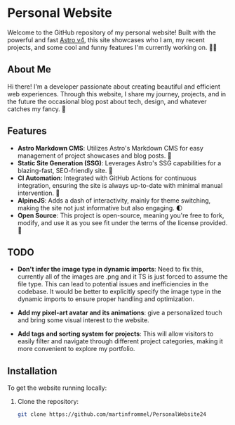 # Personal Website

Welcome to the GitHub repository of my personal website! Built with the powerful and fast [Astro v4](https://astro.build/), this site showcases who I am, my recent projects, and some cool and funny features I'm currently working on. 🚀✨

## About Me

Hi there! I'm a developer passionate about creating beautiful and efficient web experiences. Through this website, I share my journey, projects, and in the future the occasional blog post about tech, design, and whatever catches my fancy. 🌟

## Features

- **Astro Markdown CMS**: Utilizes Astro's Markdown CMS for easy management of project showcases and blog posts. 📝
- **Static Site Generation (SSG)**: Leverages Astro's SSG capabilities for a blazing-fast, SEO-friendly site. 🚀
- **CI Automation**: Integrated with GitHub Actions for continuous integration, ensuring the site is always up-to-date with minimal manual intervention. 🔧
- **AlpineJS**: Adds a dash of interactivity, mainly for theme switching, making the site not just informative but also engaging. 🌓
- **Open Source**: This project is open-source, meaning you're free to fork, modify, and use it as you see fit under the terms of the license provided. 💖

## TODO

- **Don't infer the image type in dynamic imports**: Need to fix this, currently all of the images are .png and it TS is just forced to assume the file type. This can lead to potential issues and inefficiencies in the codebase. It would be better to explicitly specify the image type in the dynamic imports to ensure proper handling and optimization.

- **Add my pixel-art avatar and its animations**: give a personalized touch and bring some visual interest to the website.

- **Add tags and sorting system for projects**: This will allow visitors to easily filter and navigate through different project categories, making it more convenient to explore my portfolio.

## Installation

To get the website running locally:

1. Clone the repository:

   ```bash
   git clone https://github.com/martinfrommel/PersonalWebsite24
   ```
